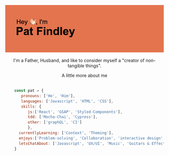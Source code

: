 ![header](https://github.com/Patfindley/Patfindley/blob/main/header.png?raw=true)

<p align='center'>I'm a Father, Husband, and like to consider myself a "creator of non-tangible things".</p>
  <p align='center'> A little more about me</p>
  
```js  
    
    const pat = {
       pronouns: ['He', 'Him'],
       languages: ['Javascript', 'HTML', 'CSS'],
       skills: {
          js:['React', 'GSAP', 'Styled-Components'],
          tdd: ['Mocha-Chai', 'Cypress'],
          other: ['graphQL', 'CI']
          },
      currentlyLearning: ['Context', 'Theming'],
      enjoys:['Problem-solving', 'Collaboration', 'interactive design', 'organization'],
      letsChatAbout: ['Javascript', 'UX/UI', 'Music', 'Guitars & Effects', 'Video Games']
    }
  
```
